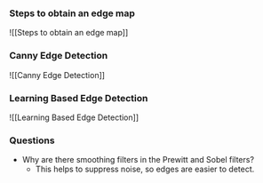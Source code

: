### Steps to obtain an edge map
![[Steps to obtain an edge map]]

### Canny Edge Detection
![[Canny Edge Detection]]

### Learning Based Edge Detection
![[Learning Based Edge Detection]]

### Questions
- Why are there smoothing filters in the Prewitt and Sobel filters?
	- This helps to suppress noise, so edges are easier to detect.